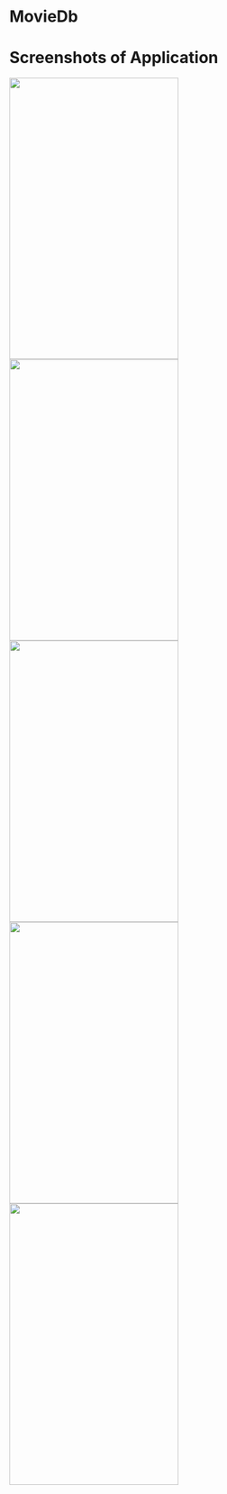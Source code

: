 # MovieDb
# Screenshots of Application
<img src="https://user-images.githubusercontent.com/29982397/59187629-791e6800-8b93-11e9-80f7-ab506db0051c.png" height=500 width=300>
<img src="https://user-images.githubusercontent.com/29982397/59187630-791e6800-8b93-11e9-8e06-9ed642ef98bc.png" height=500 width=300>
<img src="https://user-images.githubusercontent.com/29982397/59187632-791e6800-8b93-11e9-8759-a27f5a60bd14.png" height=500 width=300>
<img src="https://user-images.githubusercontent.com/29982397/59187634-79b6fe80-8b93-11e9-9538-4bcf3fb68d48.png" height=500 width=300>
<img src="https://user-images.githubusercontent.com/29982397/59187633-791e6800-8b93-11e9-928a-4d73da1b8ea1.png" height=500 width=300>

